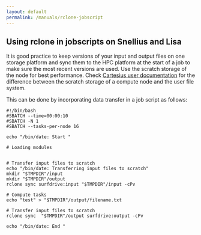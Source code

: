 ```yaml
---
layout: default
permalink: /manuals/rclone-jobscript
---
```


## Using rclone in jobscripts on Snellius and Lisa

It is good practice to keep versions of your input and output files on one storage platform and sync them to the HPC platform at the start of a job to make sure the most recent versions are used. Use the scratch storage of the node for best performance. Check [Cartesius user documentation](https://userinfo.surfsara.nl/systems/cartesius/filesystems) for the difference between the scratch storage of a compute node and the user file system.

This can be done by incorporating data transfer in a job script as follows:

```
#!/bin/bash
#SBATCH --time=00:00:10
#SBATCH -N 1
#SBATCH --tasks-per-node 16

echo "/bin/date: Start "

# Loading modules


# Transfer input files to scratch
echo "/bin/date: Transferring input files to scratch"
mkdir "$TMPDIR"/input
mkdir "$TMPDIR"/output
rclone sync surfdrive:input "$TMPDIR"/input -cPv

# Compute tasks
echo "test" > "$TMPDIR"/output/filename.txt

# Transfer input files to scratch
rclone sync  "$TMPDIR"/output surfdrive:output -cPv

echo "/bin/date: End "
```

